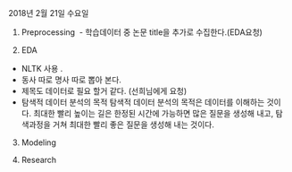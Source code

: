 
2018년 2월 21일 수요일

1. Preprocessing
  - 학습데이터 중 논문 title을 추가로 수집한다.(EDA요청)
  
2. EDA
  - NLTK 사용 . 
  - 동사 따로 명사 따로 뽑아 본다.
  - 제목도 데이터로 필요 할거 같다. (선희님에게 요청)
  - 탐색적 데이터 분석의 목적
    탐색적 데이터 분석의 목적은 데이터를 이해하는 것이다.  최대한 빨리 높이는 길은 한정된 시간에 가능하면 많은 질문을 생성해 내고, 탐색과정을 거쳐 최대한 빨리 좋은     질문을 생성해 내는 것이다.
    
3. Modeling

4. Research

